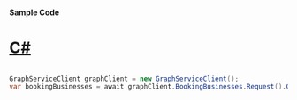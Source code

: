 #### Sample Code
# [C#](#tab/Csharp)

```C#

GraphServiceClient graphClient = new GraphServiceClient();
var bookingBusinesses = await graphClient.BookingBusinesses.Request().GetAsync();

```